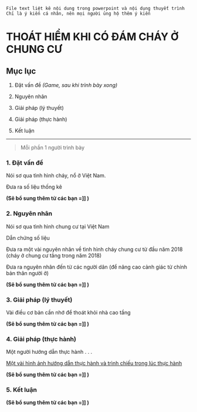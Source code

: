 ```
File text liệt kê nội dung trong powerpoint và nội dụng thuyết trình
Chỉ là ý kiến cá nhân, nên mọi người ủng hộ thêm ý kiến

```
# THOÁT HIỂM KHI CÓ ĐÁM CHÁY Ở CHUNG CƯ

## Mục lục
1. Đặt vấn đề _(Game, sau khi trình bày xong)_

2. Nguyên nhân

3. Giải pháp (lý thuyết)

4. Giải pháp (thực hành)

5. Kết luận


---
> Mỗi phần 1 người trình bày

### 1. Đặt vấn đề
Nói sơ qua tình hình cháy, nổ ở Việt Nam.

Đưa ra số liệu thống kê

__(Sẽ bổ sung thêm từ các bạn =]] )__



### 2. Nguyên nhân
Nói sơ qua tình hình chung cư tại Việt Nam

Dẫn chứng số liệu

Đưa ra một vài nguyên nhân về tình hình cháy chung cư từ đầu năm 2018 (cháy ở chung cư tăng trong năm 2018)

Đưa ra nguyên nhân đến từ các người dân (để nâng cao cảnh giác từ chính bản thân người ở)

__(Sẽ bổ sung thêm từ các bạn =]] )__


### 3. Giải pháp (lý thuyết)
Vài điều cơ bản cần nhớ để thoát khỏi nhà cao tầng

__(Sẽ bổ sung thêm từ các bạn =]] )__

### 4. Giải pháp (thực hành)
Một người hướng dẫn thực hành . . . 

[Một vài hình ảnh hướng dẫn thực hành và trình chiếu trong lúc thực hành](http://dantri.com.vn/doi-song/chay-chung-cu-nhung-luu-y-tuyet-doi-phai-nho-de-cuu-song-ban-than-20180323143701911.htm)

__(Sẽ bổ sung thêm từ các bạn =]] )__

### 5. Kết luận
__(Sẽ bổ sung thêm từ các bạn =]] )__
